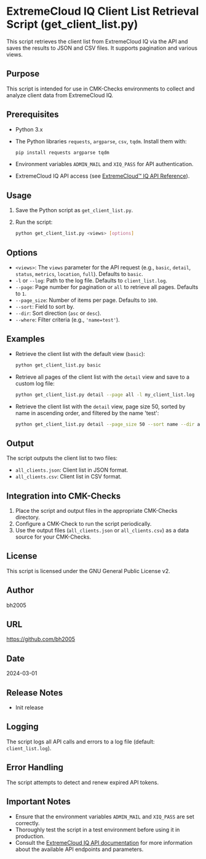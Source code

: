 # ExtremeCloud IQ Client List Retrieval Script (get_client_list.py)

This script retrieves the client list from ExtremeCloud IQ via the API and saves the results to JSON and CSV files. It supports pagination and various views.

## Purpose

This script is intended for use in CMK-Checks environments to collect and analyze client data from ExtremeCloud IQ.

## Prerequisites

* Python 3.x
* The Python libraries `requests`, `argparse`, `csv`, `tqdm`. Install them with:

    ```bash
    pip install requests argparse tqdm
    ```

* Environment variables `ADMIN_MAIL` and `XIQ_PASS` for API authentication.
* ExtremeCloud IQ API access (see [ExtremeCloud™ IQ API Reference](https://api.extremecloudiq.com/)).

## Usage

1.  Save the Python script as `get_client_list.py`.
2.  Run the script:

    ```bash
    python get_client_list.py <views> [options]
    ```

## Options

* `<views>`: The `views` parameter for the API request (e.g., `basic`, `detail`, `status`, `metrics`, `location`, `full`). Defaults to `basic`.
* `-l` or `--log`: Path to the log file. Defaults to `client_list.log`.
* `--page`: Page number for pagination or `all` to retrieve all pages. Defaults to `1`.
* `--page_size`: Number of items per page. Defaults to `100`.
* `--sort`: Field to sort by.
* `--dir`: Sort direction (`asc` or `desc`).
* `--where`: Filter criteria (e.g., `'name=test'`).

## Examples

* Retrieve the client list with the default view (`basic`):

    ```bash
    python get_client_list.py basic
    ```

* Retrieve all pages of the client list with the `detail` view and save to a custom log file:

    ```bash
    python get_client_list.py detail --page all -l my_client_list.log
    ```

* Retrieve the client list with the `detail` view, page size 50, sorted by name in ascending order, and filtered by the name 'test':

    ```bash
    python get_client_list.py detail --page_size 50 --sort name --dir asc --where 'name=test'
    ```

## Output

The script outputs the client list to two files:

* `all_clients.json`: Client list in JSON format.
* `all_clients.csv`: Client list in CSV format.

## Integration into CMK-Checks

1.  Place the script and output files in the appropriate CMK-Checks directory.
2.  Configure a CMK-Check to run the script periodically.
3.  Use the output files (`all_clients.json` or `all_clients.csv`) as a data source for your CMK-Checks.

## License

This script is licensed under the GNU General Public License v2.

## Author

bh2005

## URL

https://github.com/bh2005

## Date

2024-03-01

## Release Notes

* Init release

## Logging

The script logs all API calls and errors to a log file (default: `client_list.log`).

## Error Handling

The script attempts to detect and renew expired API tokens.

## Important Notes

* Ensure that the environment variables `ADMIN_MAIL` and `XIQ_PASS` are set correctly.
* Thoroughly test the script in a test environment before using it in production.
* Consult the [ExtremeCloud IQ API documentation](https://api.extremecloudiq.com/) for more information about the available API endpoints and parameters.
